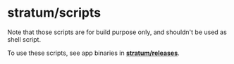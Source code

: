 # stratum/scripts

Note that those scripts are for build purpose only, and shouldn't be used as shell script.

To use these scripts, see app binaries in [**stratum/releases**](https://github.com/chevalvert/stratum/releases).
